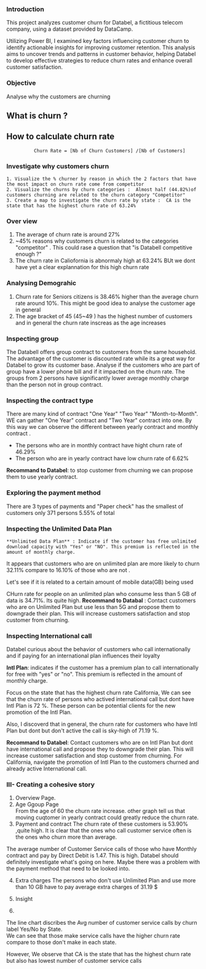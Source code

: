 ### Introduction 

This project analyzes customer churn for Databel, a fictitious telecom company, using a dataset provided by DataCamp. 

Utilizing Power BI, I examined key factors influencing customer churn to identify actionable insights for improving customer retention. 
This analysis aims to uncover trends and patterns in customer behavior, helping Databel to develop effective strategies to reduce churn rates and enhance overall customer satisfaction.

### Objective 
Analyse why the customers are churning 

## What is churn ?

## How to calculate churn rate 

              Churn Rate = [Nb of Churn Customers] /[Nb of Customers]

### Investigate why customers churn 
    1. Visualize the % churner by reason in which the 2 factors that have the most impact on churn rate come from competitor 
    2. Visualize the churns by churn categories :  Almost half (44.82%)of customers churning are related to the churn category "Competitor"
    3. Create a map to investigate the churn rate by state :  CA is the state that has the highest churn rate of 63.24% 

### Over view 
1. The average of churn rate is around 27%
2. ~45% reasons why customers churn is related to the categories "competitor" . This could rase a question that "is Databell competitive enough ?"
3. The churn rate in Caliofornia is abnormaly high at 63.24%
BUt we dont have yet a clear explannation for this high churn rate

### Analysing Demograhic 
1. Churn rate for Seniors citizens is  38.46% higher than the average churn rate around 10%. This might be good idea to analyse the customer age in general
2. The age bracket of 45 (45~49 ) has the highest number of customers and in general the churn rate inscreas as the age increases 
       
### Inspecting group 
The Databell offers group contract to customers from the same household. The advantage of the customer is discounted rate while its a great way for Databel to grow its customer base.
Analyse if the customers who are part of group have a lower phone bill and if it impacted on the churn rate.
The groups from 2 persons have significantly lower average monthly charge than the person not in group contract.

### Inspecting the contract type 
There are many kind of contract "One Year" "Two Year" "Month-to-Month". WE can gather "One Year" contract and "Two Year" contract into one. By this way we can observe the different between yearly contract and monthly contract .
+ The persons who are in monthly contract have hight churn rate of 46.29%
+ The person who are in yearly contract have low churn rate of 6.62%

**Recommand to Databel**: to stop customer from churning we can propose them to use yearly contract.

### Exploring the payment method 
There are 3 types of payments and "Paper check" has the smallest of customers only 371 persons 5.55% of total 

### Inspecting the Unlimited Data Plan 

    **Unlimited Data Plan** : Indicate if the customer has free unlimited download capacity with "Yes" or "NO". This premium is reflected in the amount of monthly charge.

It appears that customers who are on unlimited plan are more likely to churn 32.11% compare to 16.10% of those who are not .

Let's see if it is related to a certain amount of mobile data(GB) being used 

CHurn rate for people on an unlimited plan who consume less than 5 GB of data is 34.71%.
Its quite high. 
**Recommand to Databal** : Contact customers who are on Unlimited Plan but use less than 5G and propose them to downgrade their plan. This will increase customers satisfaction and stop customer from churning.

### Inspecting International call 
Databel curious about the behavior of customers who call internationally and if paying for an international plan influences their loyalty 

**Intl Plan**: indicates if the customer has a premium plan to call internationally for free with "yes" or "no". This premium is reflected in the amount of monthly charge. 

Focus on the state that has the highest churn rate California, We can see that the churn rate of persons who actived international call but dont have Intl Plan is 72 %. These person can be potential clients for the new promotion of the Intl Plan. 

Also, I discoverd that in general, the churn rate for customers who have Intl Plan but dont but don't active the call is sky-high of 71.19 %.

**Recommand to Databel**: Contact customers who are on Intl Plan but dont have international call and propose they to downgrade their plan. This will increase customer satisfaction and stop customer from churning.
For California, navigate the promotion of Intl Plan to the customers churned and already active International call.

### III- Creating a cohesive story 

1. Overview Page.
2. Age Ggoup Page  
From the age of 60 the churn rate increase. other graph tell us that moving cuqtomer in yearly contract could greatly reduce the churn rate.
3. Payment and contract
The churn rate of these customers is 53.90% ,quite high. It is clear that the ones who call customer service often is the ones who churn more than average.

The average number of Customer Service calls of those who have Monthly contract and pay by Direct Debit is 1.47. This is high. 
Databel should definitely investigate what's going on here. Maybe there was a problem with the payment method that need to be looked into. 

4. Extra charges
The persons who don't use Unlimited Plan and use more than 10 GB have to pay average extra charges of 31.19 $

6. Insight
7. 
The line chart discribes the Avg number of customer service calls by churn label Yes/No by State.  
We can see that those make service calls have the higher churn rate compare to those don't make in each state.

However, 
We observe that CA is the state that has the highest churn rate but also has lowest number of customer service calls 


